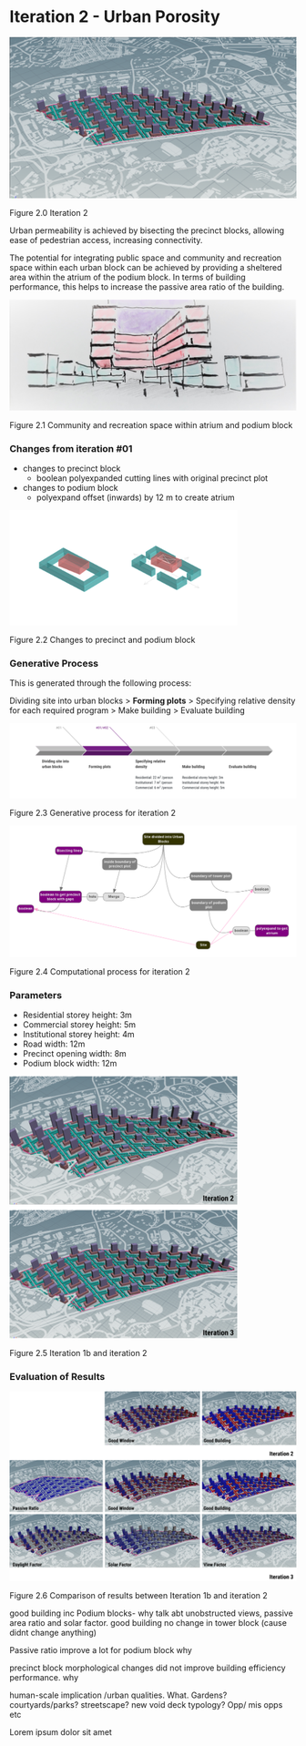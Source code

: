 # Iteration 2 - Urban Porosity

![Iteration 2](imgs/h21site2.PNG)

Figure 2.0 Iteration 2

Urban permeability is achieved by bisecting the precinct blocks, allowing ease of pedestrian access, increasing connectivity.

The potential for integrating public space and community and recreation space within each urban block can be achieved by providing a sheltered area within the atrium of the podium block. In terms of building performance, this helps to increase the passive area ratio of the building. 

![Community and recreation space within atrium and podium block](imgs/02communityarea.jpg)

Figure 2.1 Community and recreation space within atrium and podium block

### Changes from iteration #01

* changes to precinct block
  * boolean polyexpanded cutting lines with original precinct plot 
* changes to podium block 
  * polyexpand offset (inwards) by 12 m to create atrium
  
  
<img src="imgs/02atriumprecinct111.jpg" width = "400"> 

Figure 2.2 Changes to precinct and podium block


### Generative Process

This is generated through the following process:

Dividing site into urban blocks > __Forming plots__ > Specifying relative density for each required program > Make building > Evaluate building

![Generative process](imgs/02generativeprocess.PNG)

Figure 2.3 Generative process for iteration 2

![Computational process](imgs/02computationallogic.png)

Figure 2.4 Computational process for iteration 2

### Parameters

* Residential storey height: 3m
* Commercial storey height: 5m
* Institutional storey height: 4m
* Road width: 12m
* Precinct opening width: 8m
* Podium block width: 12m

<img src="imgs/hit12.png" width = "400"> 

Figure 2.5 Iteration 1b and iteration 2

### Evaluation of Results

![Comparison of results between Iteration 1b and iteration2](imgs/hc23.png)

Figure 2.6 Comparison of results between Iteration 1b and iteration 2

good building inc Podium blocks- why talk abt unobstructed views, passive area ratio and solar factor.
good building no change in tower block (cause didnt change anything)

Passive ratio improve a lot for podium block
why

precinct block morphological changes did not improve building efficiency performance.
why

human-scale implication /urban qualities.
What. Gardens? courtyards/parks? streetscape? new void deck typology? Opp/ mis opps etc

Lorem ipsum dolor sit amet
